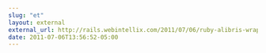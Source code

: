 ```yaml
---
slug: "et"
layout: external
external_url: http://rails.webintellix.com/2011/07/06/ruby-alibris-wrapper-wins-most-developer-friendly-code-award/?utm_source=feedburner&utm_medium=feed&utm_campaign=Feed%3A+AllAboardRails+%28all+aboard+rails%29
date: 2011-07-06T13:56:52-05:00
---
```

